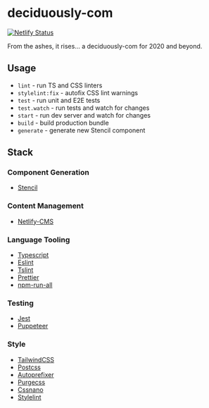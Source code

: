 # deciduously-com

[![Netlify Status](https://api.netlify.com/api/v1/badges/20d77095-f42f-4fee-985b-1912b26a242d/deploy-status)](https://app.netlify.com/sites/deciduously-com/deploys)

From the ashes, it rises... a deciduously-com for 2020 and beyond.

## Usage

- `lint` - run TS and CSS linters
- `stylelint:fix` - autofix CSS lint warnings
- `test` - run unit and E2E tests
- `test.watch` - run tests and watch for changes
- `start` - run dev server and watch for changes
- `build` - build production bundle
- `generate` - generate new Stencil component

## Stack

### Component Generation

- [Stencil](https://stenciljs.com/)

### Content Management

- [Netlify-CMS](https://www.netlifycms.org/)

### Language Tooling

- [Typescript](https://www.typescriptlang.org/)
- [Eslint](https://eslint.org/)
- [Tslint](https://palantir.github.io/tslint/)
- [Prettier](https://prettier.io/)
- [npm-run-all](https://www.npmjs.com/package/npm-run-all)

### Testing

- [Jest](https://jestjs.io/)
- [Puppeteer](https://pptr.dev/)

### Style

- [TailwindCSS](https://tailwindcss.com/)
- [Postcss](https://postcss.org/)
- [Autoprefixer](https://github.com/postcss/autoprefixer)
- [Purgecss](https://purgecss.com/)
- [Cssnano](https://cssnano.co/)
- [Stylelint](https://stylelint.io/)
